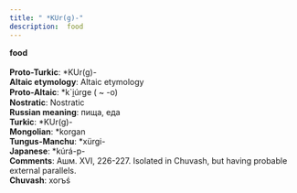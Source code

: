 ```yaml
---
title: " *KUr(g)-"
description:  food
---
```

<p data-pagefind-weight="0.5">
<strong> food</strong><br><br>
<strong>Proto-Turkic</strong>:  *KUr(g)-<br>
<strong>Altaic etymology</strong>:  Altaic etymology<br>
<strong> Proto-Altaic</strong>:  *k`i̯úrge ( ~ -o)<br>
<strong>Nostratic</strong>:  Nostratic<br>
<strong>Russian meaning</strong>:  пища, еда<br>
<strong>Turkic</strong>:  *KUr(g)-<br>
<strong>Mongolian</strong>:  *korgan<br>
<strong>Tungus-Manchu</strong>:  *xürgi-<br>
<strong>Japanese</strong>:  *kúrá-p-<br>
<strong>Comments</strong>:  Ашм. XVI, 226-227. Isolated in Chuvash, but having probable external parallels.<br>
<strong>Chuvash</strong>:  xorъś<br>

</p>
